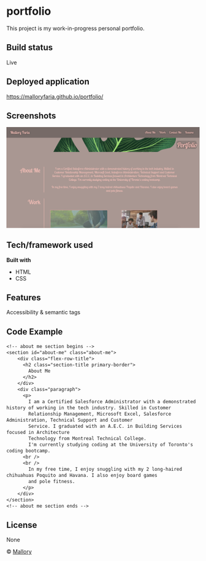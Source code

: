# portfolio
This project is my work-in-progress personal portfolio.

## Build status

Live

## Deployed application
https://malloryfaria.github.io/portfolio/
 
## Screenshots

![landing page of portfolio ](/assets/images/readme.jpg?raw=true "Landing Page")

## Tech/framework used

<b>Built with</b>
- HTML
- CSS

## Features
Accessibility & semantic tags

## Code Example

```
<!-- about me section begins -->
<section id="about-me" class="about-me">
    <div class="flex-row-title">
      <h2 class="section-title primary-border">
        About Me
      </h2>
    </div>
    <div class="paragraph">
      <p>
        I am a Certified Salesforce Administrator with a demonstrated history of working in the tech industry. Skilled in Customer
        Relationship Management, Microsoft Excel, Salesforce Administration, Technical Support and Customer
        Service. I graduated with an A.E.C. in Building Services focused in Architecture
        Technology from Montreal Technical College. 
        I'm currently studying coding at the University of Toronto's coding bootcamp.
      <br />
      <br />
        In my free time, I enjoy snuggling with my 2 long-haired chihuahuas Poquito and Havana. I also enjoy board games
        and pole fitness. 
      </p>
    </div>
</section>
<!-- about me section ends -->  
```


## License
None

© [Mallory](https://github.com/malloryfaria)

